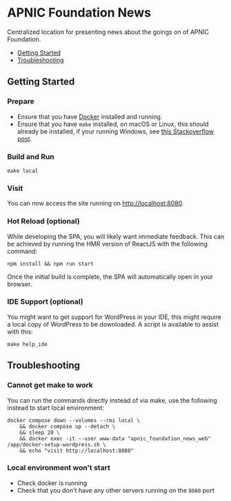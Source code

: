 # APNIC Foundation News

Centralized location for presenting news about the goings on of APNIC Foundation.

-   [Getting Started](#getting-started)
-   [Troubleshooting](#troubleshooting)

## Getting Started

### Prepare

-   Ensure that you have [Docker](https://www.docker.com/products/docker-desktop) installed and running.
-   Ensure that you have `make` installed, on macOS or Linux, this should already be installed, if your running Windows,
    see [this Stackoverflow post](https://stackoverflow.com/questions/32127524).

### Build and Run

```shell
make local
```

### Visit

You can now access the site running on [http://localhost:8080](http://localhost:8080).

### Hot Reload (optional)

While developing the SPA, you will likely want immediate feedback. This can be achieved by running the HMR version of
ReactJS with the following command:

```shell
npm install && npm run start
```

Once the initial build is complete, the SPA will automatically open in your browser.

### IDE Support (optional)

You might want to get support for WordPress in your IDE, this might require a local copy of WordPress to be downloaded.
A script is available to assist with this:

```shell
make help_ide
```

## Troubleshooting

### Cannot get make to work

You can run the commands directly instead of via make, use the following instead to start local environment:

```shell
docker compose down --volumes --rmi local \
    && docker compose up --detach \
    && sleep 20 \
    && docker exec -it --user www-data "apnic_foundation_news_web" /app/docker-setup-wordpress.sh \
    && echo "visit http://localhost:8080"
```

### Local environment won't start

-   Check docker is running
-   Check that you don't have any other servers running on the `8080` port

